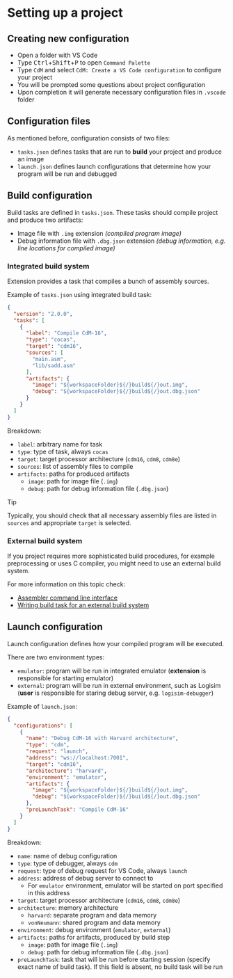 # Setting up a project

## Creating new configuration 

- Open a folder with VS Code
- Type <kbd>Ctrl</kbd>+<kbd>Shift</kbd>+<kbd>P</kbd> to open `Command Palette`
- Type `CdM` and select `CdM: Create a VS Code configuration` to configure your project
- You will be prompted some questions about project configuration
- Upon completion it will generate necessary configuration files in `.vscode` folder

## Configuration files

As mentioned before, configuration consists of two files:
- `tasks.json` defines tasks that are run to **build** your project and produce an image
- `launch.json` defines launch configurations that determine how your program will be run and debugged

## Build configuration

Build tasks are defined in `tasks.json`. These tasks should compile project and produce two artifacts:
- Image file with `.img` extension *(compiled program image)*
- Debug information file with `.dbg.json` extension *(debug information, e.g. line locations for compiled image)*

### Integrated build system

Extension provides a task that compiles a bunch of assembly sources.

Example of `tasks.json` using integrated build task:

```json
{
  "version": "2.0.0",
  "tasks": [
    {
      "label": "Compile CdM-16",
      "type": "cocas",
      "target": "cdm16",
      "sources": [
        "main.asm",
        "lib/sadd.asm"
      ],
      "artifacts": {
        "image": "${workspaceFolder}${/}build${/}out.img",
        "debug": "${workspaceFolder}${/}build${/}out.dbg.json"
      }
    }
  ]
}
```

Breakdown:
- `label`: arbitrary name for task
- `type`: type of task, always `cocas`
- `target`: target processor architecture (`cdm16`, `cdm8`, `cdm8e`)
- `sources`: list of assembly files to compile
- `artifacts`: paths for produced artifacts
  - `image`: path for image file (`.img`)
  - `debug`: path for debug information file (`.dbg.json`)

> [!TIP]
> Typically, you should check that all necessary assembly files are listed in `sources` and appropriate `target` is selected.

### External build system

If you project requires more sophisticated build procedures, for example preprocessing or uses C compiler, you might need to use an external build system.

For more information on this topic check:
- [Assembler command line interface](./7-using-cli.md)
- [Writing build task for an external build system](./8-external-build-systems.md)

## Launch configuration

Launch configuration defines how your compiled program will be executed.

There are two environment types:
- `emulator`: program will be run in integrated emulator (**extension** is responsible for starting emulator)
- `external`: program will be run in external environment, such as Logisim (**user** is responsible for staring debug server, e.g. `logisim-debugger`)

Example of `launch.json`:

```json
{
  "configurations": [
    {
      "name": "Debug CdM-16 with Harvard architecture",
      "type": "cdm",
      "request": "launch",
      "address": "ws://localhost:7001",
      "target": "cdm16",
      "architecture": "harvard",
      "environment": "emulator",
      "artifacts": {
        "image": "${workspaceFolder}${/}build${/}out.img",
        "debug": "${workspaceFolder}${/}build${/}out.dbg.json"
      },
      "preLaunchTask": "Compile CdM-16"
    }
  ]
}
```

Breakdown:
- `name`: name of debug configuration
- `type`: type of debugger, always `cdm`
- `request`: type of debug request for VS Code, always `launch`
- `address`: address of debug server to connect to
  - For `emulator` environment, emulator will be started on port specified in this address
- `target`: target processor architecture (`cdm16`, `cdm8`, `cdm8e`)
- `architecture`: memory architecture 
  - `harvard`: separate program and data memory
  - `vonNeumann`: shared program and data memory
- `environment`: debug environment (`emulator`, `external`)
- `artifacts`: paths for artifacts, produced by build step
  - `image`: path for image file (`.img`)
  - `debug`: path for debug information file (`.dbg.json`)
- `preLaunchTask`: task that will be run before starting session (specify exact name of build task). If this field is absent, no build task will be run
